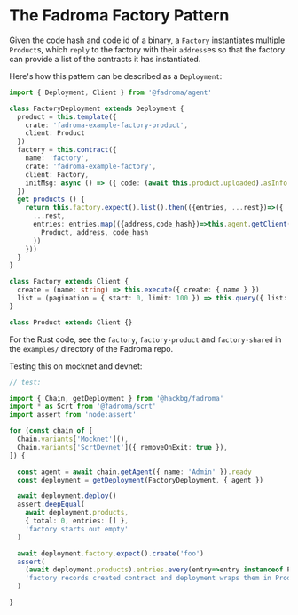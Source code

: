 # The Fadroma Factory Pattern

Given the code hash and code id of a binary, a `Factory` instantiates
multiple `Product`s, which `reply` to the factory with their `address`es
so that the factory can provide a list of the contracts it has instantiated.

Here's how this pattern can be described as a `Deployment`:

```typescript
import { Deployment, Client } from '@fadroma/agent'

class FactoryDeployment extends Deployment {
  product = this.template({
    crate: 'fadroma-example-factory-product',
    client: Product
  })
  factory = this.contract({
    name: 'factory',
    crate: 'fadroma-example-factory',
    client: Factory,
    initMsg: async () => ({ code: (await this.product.uploaded).asInfo })
  })
  get products () {
    return this.factory.expect().list().then(({entries, ...rest})=>({
      ...rest,
      entries: entries.map(({address,code_hash})=>this.agent.getClient(
        Product, address, code_hash
      ))
    }))
  }
}

class Factory extends Client {
  create = (name: string) => this.execute({ create: { name } })
  list = (pagination = { start: 0, limit: 100 }) => this.query({ list: { pagination } })
}

class Product extends Client {}
```

For the Rust code, see the `factory`, `factory-product` and `factory-shared`
in the `examples/` directory of the Fadroma repo.

Testing this on mocknet and devnet:

```typescript
// test:

import { Chain, getDeployment } from '@hackbg/fadroma'
import * as Scrt from '@fadroma/scrt'
import assert from 'node:assert'

for (const chain of [
  Chain.variants['Mocknet'](),
  Chain.variants['ScrtDevnet']({ removeOnExit: true }),
]) {

  const agent = await chain.getAgent({ name: 'Admin' }).ready
  const deployment = getDeployment(FactoryDeployment, { agent })

  await deployment.deploy()
  assert.deepEqual(
    await deployment.products,
    { total: 0, entries: [] },
    'factory starts out empty'
  )

  await deployment.factory.expect().create('foo')
  assert(
    (await deployment.products).entries.every(entry=>entry instanceof Product),
    'factory records created contract and deployment wraps them in Product class'
  )

}
```
